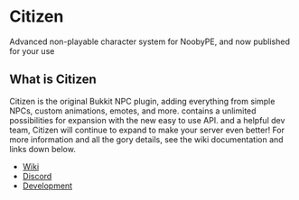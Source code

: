 # Citizen
Advanced non-playable character system for NoobyPE, and now published for your use
## What is Citizen
Citizen is the original Bukkit NPC plugin, adding everything from simple NPCs, custom animations, emotes, and more.
contains a unlimited possibilities for expansion with the new easy to use API.
and a helpful dev team, Citizen will continue to expand to make your server even better! 
For more information and all the gory details, see the wiki documentation and links down below.

 - [Wiki](https://minecraft.com)
 - [Discord](https://discord.com)
 - [Development](https://poggit.pmmp.io/ci/NoobyPE/Citizen/~)